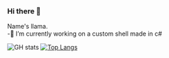 ### Hi there 👋

<!--
**llamacorn1921/llamacorn1921** is a ✨ _special_ ✨ repository because its `README.md` (this file) appears on your GitHub profile.

Here are some ideas to get you started:

-🔭 I’m currently working on ...
- 🌱 I’m currently learning ...
- 👯 I’m looking to collaborate on ...
- 🤔 I’m looking for help with ...
- 💬 Ask me about ...
- 📫 How to reach me: ...
- 😄 Pronouns: ...
- ⚡ Fun fact: ...
-->
Name's llama.\
-🔭 I’m currently working on a custom shell made in c#



![GH stats](https://github-readme-stats.vercel.app/api?username=llamacorn1921&count_private=true)
[![Top Langs](https://github-readme-stats.vercel.app/api/top-langs/?username=llamacorn1921)](https://github.com/anuraghazra/github-readme-stats)

